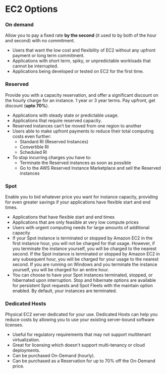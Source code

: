 # EC2 Options

### **On demand** 

Allow you to pay a fixed rate **by the second** \(it used to by both of the hour and second\) with no commitment.

* Users that want the low cost and flexibility of EC2 without any upfront payment or long term commitment.
* Applications with short term, spiky, or unpredictable workloads that cannot be interrupted.
* Applications being developed or tested on EC2 for the first time.

### **Reserved** 

Provide you with a capacity reservation, and offer a significant discount on the hourly charge for an instance. 1 year or 3 year terms. Pay upfront, get discount \(**upto 70%**\).

* Applications with steady state or predictable usage.
* Applications that require reserved capacity.
* Reserved instances can’t be moved from one region to another
* Users able to make upfront payments to reduce their total computing costs even further:
  * Standard RI \(Reserved Instances\)
  * Convertible RI
  * Scheduled RI
* To stop incurring charges you have to:
  * Terminate the Reserved instances as soon as possible
  * Go to the AWS Reserved Instance Marketplace and sell the Reserved instances

### **Spot**

Enable you to bid whatever price you want for instance capacity, providing for even greater savings if your applications have flexible start and end times.

* Applications that have flexible start and end times
* Applications that are only feasible at very low compute prices
* Users with urgent computing needs for large amounts of additional capacity
* If your Spot instance is terminated or stopped by Amazon EC2 in the first instance hour, you will not be charged for that usage. However, if you terminate the instance yourself, you will be charged to the nearest second. If the Spot instance is terminated or stopped by Amazon EC2 in any subsequent hour, you will be charged for your usage to the nearest second. If you are running on Windows and you terminate the instance yourself, you will be charged for an entire hour.
* You can choose to have your Spot instances terminated, stopped, or hibernated upon interruption. Stop and hibernate options are available for persistent Spot requests and Spot Fleets with the maintain option enabled. By default, your instances are terminated.

### Dedicated Hosts

Physical EC2 server dedicated for your use. Dedicated Hosts can help you reduce costs by allowing you to use your existing server-bound software licenses.

* Useful for regulatory requirements that may not support multitenant virtualization.
* Great for licensing which doesn't support multi-tenancy or cloud deployments.
* Can be purchased On-Demand \(hourly\).
* Can be purchased as a Reservation for up to 70% off the On-Demand price.


